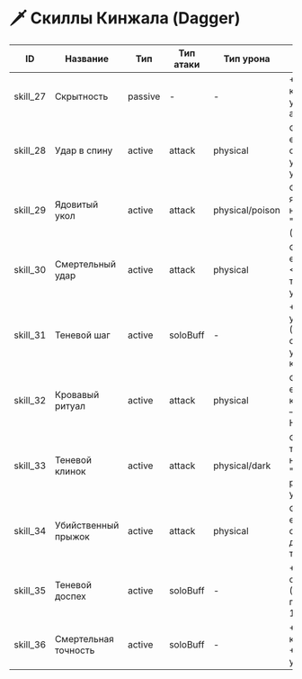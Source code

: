# 🗡️ Скиллы Кинжала (Dagger)

| ID | Название | Тип | Тип атаки | Тип урона | Описание | Мощность | КД | Мана | Требования |
|----|----------|-----|-----------|-----------|----------|----------|----|------|------------|
| skill_27 | Скрытность | passive | - | - | +15% шанс критического удара при атаке сзади. | 0 | - | 0 | lvl 1, скаут 100, книга skill_27 |
| skill_28 | Удар в спину | active | attack | physical | Физ. урон, если атака сзади — удвоенный урон. | 180 | 45с | 25 | lvl 1, скаут 100, книга skill_28 |
| skill_29 | Ядовитый укол | active | attack | physical/poison | Физ. урон + яд, накладывает "яд кинжала" (до 5, 45с). | 120 | 20с | 20 | lvl 1, скаут 100, книга skill_29 |
| skill_30 | Смертельный удар | active | attack | physical | Физ. урон, если у цели <30% HP — тройной урон. | 200 | 60с | 35 | lvl 1, скаут 100, книга skill_30 |
| skill_31 | Теневой шаг | active | soloBuff | - | +25% уклонение (20с), следующий удар — критический. | 0 | 90с | 30 | lvl 1, скаут 100, книга skill_31 |
| skill_32 | Кровавый ритуал | active | attack | physical | Физ. урон, если на цели кровотечение — лечит 25% HP. | 150 | 40с | 30 | lvl 1, скаут 100, книга skill_32 |
| skill_33 | Теневой клинок | active | attack | physical/dark | Физ. урон + тьма, накладывает "темную рану" (+8% урон, 20с). | 160 | 35с | 25 | lvl 1, скаут 100, книга skill_33 |
| skill_34 | Убийственный прыжок | active | attack | physical | Физ. урон, если цель оглушена — доп. урон от тьмы. | 140 | 30с | 20 | lvl 1, скаут 100, книга skill_34 |
| skill_35 | Теневой доспех | active | soloBuff | - | +20% защита от тьмы (25с), поглощает 15% урона. | 0 | 75с | 25 | lvl 1, скаут 100, книга skill_35 |
| skill_36 | Смертельная точность | active | soloBuff | - | +20% шанс крита (30с), +15% крит. урон. | 0 | 120с | 40 | lvl 1, скаут 100, книга skill_36 | 
